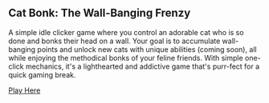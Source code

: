 ## Cat Bonk: The Wall-Banging Frenzy ##

A simple idle clicker game where you control an adorable cat who is so done and bonks their head on a wall. Your goal is to accumulate wall-banging points and unlock new cats with unique abilities (coming soon), all while enjoying the methodical bonks of your feline friends. With simple one-click mechanics, it's a lighthearted and addictive game that's purr-fect for a quick gaming break.

[Play Here](https://blu-octopus.github.io/cat-bonk/)
